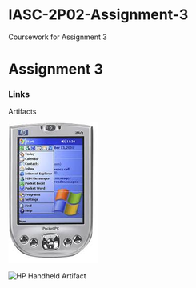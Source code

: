 #   IASC-2P02-Assignment-3
Coursework for Assignment 3

#   Assignment 3

### Links

Artifacts


![Artifact](/images3/images.png)



![HP Handheld Artifact](https://github.com/rustenburgJ/IASC-2P02-Assignment-3/raw/master/images3/images.png)




